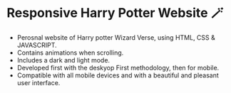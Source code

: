 # Responsive Harry Potter Website 🪄

- Perosnal website of Harry potter Wizard Verse, using HTML, CSS & JAVASCRIPT.
- Contains animations when scrolling.
- Includes a dark and light mode.
- Developed first with the deskyop First methodology, then for mobile.
- Compatible with all mobile devices and with a beautiful and pleasant user interface.
